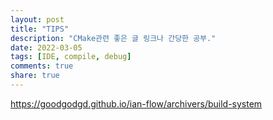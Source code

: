 ```yaml
---
layout: post
title: "TIPS"
description: "CMake관련 좋은 글 링크나 간당한 공부."
date: 2022-03-05
tags: [IDE, compile, debug]
comments: true
share: true
---
```


https://goodgodgd.github.io/ian-flow/archivers/build-system